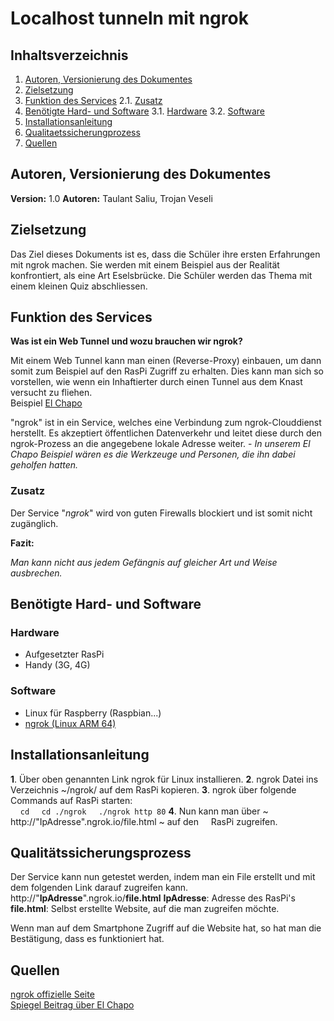 # Localhost tunneln mit ngrok

## Inhaltsverzeichnis
1. [Autoren, Versionierung des Dokumentes](#autoren)
2. [Zielsetzung](#zielsetzung)
3. [Funktion des Services](#funktion)
	2.1. [Zusatz](#zusatz)
4. [Benötigte Hard- und Software](#ware)
	3.1. [Hardware](#hardware)
	3.2. [Software](#software)
5. [Installationsanleitung](#anleitung)
6. [Qualitaetssicherungprozess](#quali)
7. [Quellen](#quellen)


## Autoren, Versionierung des Dokumentes <a name="autoren"></a>
**Version:** 1.0
**Autoren:** Taulant Saliu, Trojan Veseli


## Zielsetzung <a name="zielsetzung"></a>

Das Ziel dieses Dokuments ist es, dass die Schüler ihre ersten Erfahrungen mit ngrok machen. Sie werden mit einem Beispiel aus der Realität konfrontiert, als eine Art Eselsbrücke. Die Schüler werden das Thema mit einem kleinen Quiz abschliessen.


## Funktion des Services <a name="funktion"></a>
**Was ist ein Web Tunnel und wozu brauchen wir ngrok?**

Mit einem Web Tunnel kann man einen (Reverse-Proxy) einbauen, um dann somit zum Beispiel auf den RasPi Zugriff zu erhalten. Dies kann man sich so vorstellen, wie wenn ein Inhaftierter durch einen Tunnel aus dem Knast versucht zu fliehen.<br> Beispiel [El Chapo](https://www.spiegel.de/panorama/justiz/joaquin-guzman-el-chapo-floh-durch-diesen-tunnel-a-1043339.html)

"ngrok" ist in ein Service, welches eine Verbindung zum ngrok-Clouddienst herstellt. Es akzeptiert öffentlichen Datenverkehr und leitet diese durch den ngrok-Prozess an die angegebene lokale Adresse weiter. - *In unserem El Chapo Beispiel wären es die Werkzeuge und Personen, die ihn dabei geholfen hatten.*


### Zusatz<a name="zusatz"></a>
Der Service "*ngrok*" wird von guten Firewalls blockiert und ist somit nicht zugänglich.

**Fazit:** 

*Man kann nicht aus jedem Gefängnis auf gleicher Art und Weise ausbrechen.*

## Benötigte Hard- und Software <a name="ware"></a>

### Hardware<a name="hardware"></a>
- Aufgesetzter RasPi
- Handy (3G, 4G)

### Software<a name="software"></a>
- Linux für Raspberry (Raspbian...)
- [ngrok (Linux ARM 64)]([https://ngrok.com/download](https://ngrok.com/download))


## Installationsanleitung <a name="anleitung"></a>
**1**. Über oben genannten Link ngrok für Linux installieren.
**2**. ngrok Datei ins Verzeichnis ~/ngrok/ auf dem RasPi kopieren.
**3**. ngrok über folgende Commands auf RasPi starten:<br> &nbsp;&nbsp;&nbsp;&nbsp;`cd`
&nbsp; &nbsp;&nbsp;`cd ./ngrok`
&nbsp;&nbsp;&nbsp;&nbsp;`./ngrok http 80`
**4**. Nun kann man über ~ http://"IpAdresse".ngrok.io/file.html ~ auf den &nbsp;&nbsp;&nbsp;&nbsp;RasPi zugreifen.



## Qualitätssicherungsprozess <a name="quali"></a>
Der Service kann nun getestet werden, indem man ein File erstellt und mit dem folgenden Link darauf zugreifen kann.
http://"**IpAdresse**".ngrok.io/**file.html**
**IpAdresse**: Adresse des RasPi's
**file.html**: Selbst erstellte Website, auf die man zugreifen möchte.

Wenn man auf dem Smartphone Zugriff auf die Website hat, so hat man die Bestätigung, dass es funktioniert hat.

## Quellen<a name="quellen"></a>
[ngrok offizielle Seite](https://ngrok.com/)<br>
[Spiegel Beitrag über El Chapo](https://www.spiegel.de/panorama/justiz/joaquin-guzman-el-chapo-floh-durch-diesen-tunnel-a-1043339.html)
<!--stackedit_data:
eyJoaXN0b3J5IjpbLTExOTY2NjA4MCwtMTY4NjU2Mzk0OCwtMz
k5NDI0MDMwLDkyMDEyMzY1MCwxMDY5NjQ5ODI0LDIxMTk1OTk3
NjQsMjAwNjYwMzI2OSwxMDc4MTk4ODk5LDE1MzU4MzYwNjIsOT
gyMDUwMTYwLC0yMDUwNDI1MjU2LDE5MTU1Nzk2OTAsNzI4NDM5
NzUxLDE3MDUxNzY0MTYsLTEyMTI2MTgzMDgsLTE5Mzg3NzkxNT
AsLTEwMzc4NTM2ODMsLTgwNDg2MjE5NywxOTUwNTA4Nzk4LDM3
NTE2MjU3Ml19
-->